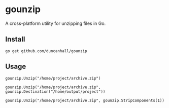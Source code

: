 # gounzip

A cross-platform utility for unzipping files in Go.

## Install

```
go get github.com/duncanhall/gounzip
```

## Usage

```
gounzip.Unzip("/home/project/archive.zip")
```

```
gounzip.Unzip("/home/project/archive.zip", gounzip.Destination("/home/output/project"))
```

```
gounzip.Unzip("/home/project/archive.zip", gounzip.StripComponents(1))
```
